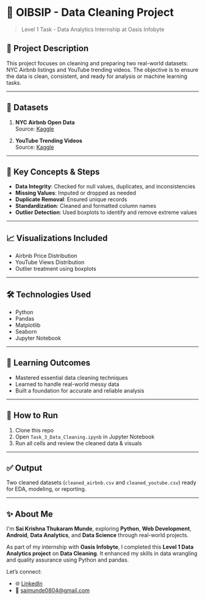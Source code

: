 # 🧹 OIBSIP - Data Cleaning Project

> Level 1 Task - Data Analytics Internship at Oasis Infobyte

## 📝 Project Description

This project focuses on cleaning and preparing two real-world datasets: NYC Airbnb listings and YouTube trending videos. The objective is to ensure the data is clean, consistent, and ready for analysis or machine learning tasks.

---

## 📂 Datasets

1. **NYC Airbnb Open Data**  
   Source: [Kaggle](https://www.kaggle.com/datasets/dgomonov/new-york-city-airbnb-open-data)

2. **YouTube Trending Videos**  
   Source: [Kaggle](https://www.kaggle.com/datasets/datasnaek/youtube-new)

---

## 🔑 Key Concepts & Steps

- **Data Integrity**: Checked for null values, duplicates, and inconsistencies  
- **Missing Values**: Imputed or dropped as needed  
- **Duplicate Removal**: Ensured unique records  
- **Standardization**: Cleaned and formatted column names  
- **Outlier Detection**: Used boxplots to identify and remove extreme values

---

## 📈 Visualizations Included

- Airbnb Price Distribution  
- YouTube Views Distribution  
- Outlier treatment using boxplots

---

## 🛠️ Technologies Used

- Python  
- Pandas  
- Matplotlib  
- Seaborn  
- Jupyter Notebook

---

## 🎯 Learning Outcomes

- Mastered essential data cleaning techniques  
- Learned to handle real-world messy data  
- Built a foundation for accurate and reliable analysis

---

## 📎 How to Run

1. Clone this repo  
2. Open `Task_3_Data_Cleaning.ipynb` in Jupyter Notebook  
3. Run all cells and review the cleaned data & visuals  

---

## ✅ Output

Two cleaned datasets (`cleaned_airbnb.csv` and `cleaned_youtube.csv`) ready for EDA, modeling, or reporting.

---

## ✨ About Me

I'm **Sai Krishna Thukaram Munde**, exploring **Python**, **Web Development**, **Android**, **Data Analytics**, and **Data Science** through real-world projects.

As part of my internship with **Oasis Infobyte**, I completed this **Level 1 Data Analytics project** on **Data Cleaning**. It enhanced my skills in data wrangling and quality assurance using Python and pandas.

Let’s connect:

- 🌐 [LinkedIn](https://www.linkedin.com)  
- 📧 saimunde0804@gmail.com
